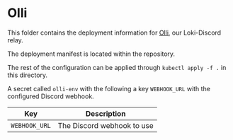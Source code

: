# Olli

This folder contains the deployment information for [Olli](https://github.com/python-discord/olli), our Loki-Discord relay.

The deployment manifest is located within the repository.

The rest of the configuration can be applied through `kubectl apply -f .` in this directory.

A secret called `olli-env` with the following a key `WEBHOOK_URL` with the configured Discord webhook.

| Key           | Description                |
| --------------| -------------------------- |
| `WEBHOOK_URL` | The Discord webhook to use |
